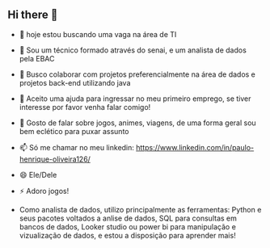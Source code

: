 ## Hi there 👋

- 🔭 hoje estou buscando uma vaga na área de TI
- 🌱 Sou um técnico formado através do senai, e um analista de dados pela EBAC
- 👯 Busco colaborar com projetos preferencialmente na área de dados e projetos back-end utilizando java
- 🤔 Aceito uma ajuda para ingressar no meu primeiro emprego, se tiver interesse por favor venha falar comigo!
- 💬 Gosto de falar sobre jogos, animes, viagens, de uma forma geral sou bem eclético para puxar assunto
- 📫 Só me chamar no meu linkedin: https://www.linkedin.com/in/paulo-henrique-oliveira126/
- 😄 Ele/Dele
- ⚡ Adoro jogos!

- Como analista de dados, utilizo principalmente as ferramentas: Python e seus pacotes voltados a anlise de dados, SQL para consultas em bancos de dados, Looker studio ou power bi para manipulação e vizualização de dados, e estou a disposição para aprender mais!

